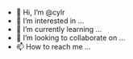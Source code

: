 - 👋 Hi, I’m @cylr
- 👀 I’m interested in ...
- 🌱 I’m currently learning ...
- 💞️ I’m looking to collaborate on ...
- 📫 How to reach me ...

<!---
cylr/cylr is a ✨ special ✨ repository because its `README.md` (this file) appears on your GitHub profile.
You can click the Preview link to take a look at your changes.
--->
